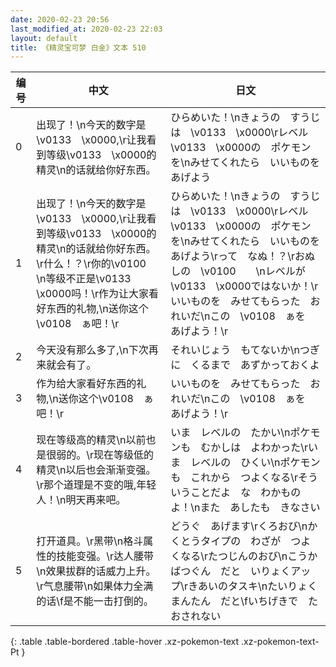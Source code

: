 ```yaml
---
date: 2020-02-23 20:56
last_modified_at: 2020-02-23 22:03
layout: default
title: 《精灵宝可梦 白金》文本 510
---
```

| 编号 | 中文 | 日文 |
| ---- | ---- | ---- |
| 0 | 出现了！\n今天的数字是\v0133　\x0000,\r让我看到等级\v0133　\x0000的精灵\n的话就给你好东西。 | ひらめいた！\nきょうの　すうじは　\v0133　\x0000\rレベル\v0133　\x0000の　ポケモンを\nみせてくれたら　いいものを　あげよう |
| 1 | 出现了！\n今天的数字是\v0133　\x0000,\r让我看到等级\v0133　\x0000的精灵\n的话就给你好东西。\r什么！？\r你的\v0100　　\n等级不正是\v0133　\x0000吗！\r作为让大家看好东西的礼物,\n送你这个\v0108　ぁ吧！\r | ひらめいた！\nきょうの　すうじは　\v0133　\x0000\rレベル\v0133　\x0000の　ポケモンを\nみせてくれたら　いいものを　あげよう\rって　なぬ！？\rおぬしの　\v0100　　\nレベルが　\v0133　\x0000ではないか！\rいいものを　みせてもらった　おれいだ\nこの　\v0108　ぁを　あげよう！\r |
| 2 | 今天没有那么多了,\n下次再来就会有了。 | それいじょう　もてないか\nつぎに　くるまで　あずかっておくよ |
| 3 | 作为给大家看好东西的礼物,\n送你这个\v0108　ぁ吧！\r | いいものを　みせてもらった　おれいだ\nこの　\v0108　ぁを　あげよう！\r |
| 4 | 现在等级高的精灵\n以前也是很弱的。\r现在等级低的精灵\n以后也会渐渐变强。\r那个道理是不变的哦,年轻人！\n明天再来吧。 | いま　レベルの　たかい\nポケモンも　むかしは　よわかった\rいま　レベルの　ひくい\nポケモンも　これから　つよくなる\rそういうことだよ　な　わかものよ！\nまた　あしたも　きなさい |
| 5 | 打开道具。\r黑带\n格斗属性的技能变强。\r达人腰带\n效果拔群的话威力上升。\r气息腰带\n如果体力全满的话\f是不能一击打倒的。 | どうぐ　あげます\rくろおび\nかくとうタイプの　わざが　つよくなる\rたつじんのおび\nこうかばつぐん　だと　いりょくアップ\rきあいのタスキ\nたいりょく　まんたん　だと\fいちげきで　たおされない |
{: .table .table-bordered .table-hover .xz-pokemon-text .xz-pokemon-text-Pt }